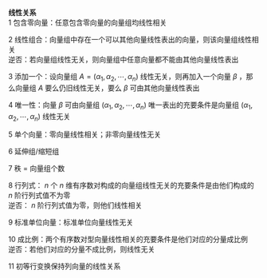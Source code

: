 **线性关系**  
1 包含零向量：任意包含零向量的向量组均线性相关  
  
2 线性组合：向量组中存在一个可以其他向量线性表出的向量，则该向量组线性相关  
逆否：若向量组线性无关，则向量组中任意向量都不能由其他向量线性表出  
  
3 添加一个：设向量组 $A=(\alpha_1,\alpha_2,\cdots,  
\alpha_n)$ 线性无关，则再加入一个向量 $\beta$ ，那么向量组 $A$ 要么仍旧线性无关，要么 $\beta$ 可由其他向量线性表出  
  
4 唯一性：向量 $\beta$ 可由向量组 $(\alpha_1,\alpha_2,  
\cdots,\alpha_n)$ 唯一表出的充要条件是向量组 $(\alpha_1,\alpha_2,\cdots,\alpha_n)$ 线性无关  
  
5 单个向量：零向量线性相关；非零向量线性无关  
  
6 延伸组/缩短组  
  
7 秩 $=$ 向量组个数  
  
8 行列式： $n$ 个 $n$ 维有序数对构成的向量组线性无关的充要条件是由他们构成的 $n$ 阶行列式值不为零  
逆否： $n$ 阶行列式值为零，则他们线性相关  
  
9 标准单位向量：标准单位向量线性无关  
  
10 成比例：两个有序数对型向量线性相关的充要条件是他们对应的分量成比例  
逆否：若他们对应的分量不成比例，则线性无关  
  
11 初等行变换保持列向量的线性关系  

